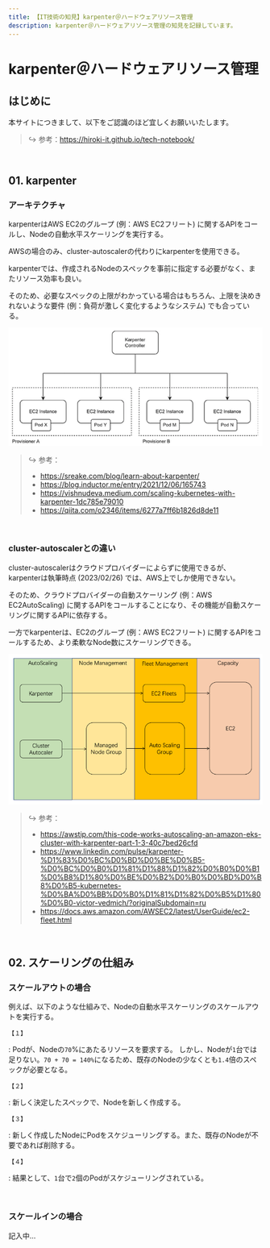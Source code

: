 ```yaml
---
title: 【IT技術の知見】karpenter＠ハードウェアリソース管理
description: karpenter＠ハードウェアリソース管理の知見を記録しています。
---
```


# karpenter＠ハードウェアリソース管理

## はじめに

本サイトにつきまして、以下をご認識のほど宜しくお願いいたします。

> ↪️ 参考：<https://hiroki-it.github.io/tech-notebook/>

<br>

## 01. karpenter

### アーキテクチャ

karpenterはAWS EC2のグループ (例：AWS EC2フリート) に関するAPIをコールし、Nodeの自動水平スケーリングを実行する。

AWSの場合のみ、cluster-autoscalerの代わりにkarpenterを使用できる。

karpenterでは、作成されるNodeのスペックを事前に指定する必要がなく、またリソース効率も良い。

そのため、必要なスペックの上限がわかっている場合はもちろん、上限を決めきれないような要件 (例：負荷が激しく変化するようなシステム) でも合っている。

![karpenter_architecture.png](https://raw.githubusercontent.com/hiroki-it/tech-notebook-images/master/images/karpenter_architecture.png)

> ↪️ 参考：
>
> - <https://sreake.com/blog/learn-about-karpenter/>
> - <https://blog.inductor.me/entry/2021/12/06/165743>
> - https://vishnudeva.medium.com/scaling-kubernetes-with-karpenter-1dc785e79010
> - https://qiita.com/o2346/items/6277a7ff6b1826d8de11

<br>

### cluster-autoscalerとの違い

cluster-autoscalerはクラウドプロバイダーによらずに使用できるが、karpenterは執筆時点 (2023/02/26) では、AWS上でしか使用できない。

そのため、クラウドプロバイダーの自動スケーリング (例：AWS EC2AutoScaling) に関するAPIをコールすることになり、その機能が自動スケーリングに関するAPIに依存する。

一方でkarpenterは、EC2のグループ (例：AWS EC2フリート) に関するAPIをコールするため、より柔軟なNode数にスケーリングできる。

![karpenter_vs_cluster-autoscaler.png](https://raw.githubusercontent.com/hiroki-it/tech-notebook-images/master/images/karpenter_vs_cluster-autoscaler.png)

> ↪️ 参考：
>
> - https://awstip.com/this-code-works-autoscaling-an-amazon-eks-cluster-with-karpenter-part-1-3-40c7bed26cfd
> - https://www.linkedin.com/pulse/karpenter-%D1%83%D0%BC%D0%BD%D0%BE%D0%B5-%D0%BC%D0%B0%D1%81%D1%88%D1%82%D0%B0%D0%B1%D0%B8%D1%80%D0%BE%D0%B2%D0%B0%D0%BD%D0%B8%D0%B5-kubernetes-%D0%BA%D0%BB%D0%B0%D1%81%D1%82%D0%B5%D1%80%D0%B0-victor-vedmich/?originalSubdomain=ru
> - https://docs.aws.amazon.com/AWSEC2/latest/UserGuide/ec2-fleet.html

<br>

## 02. スケーリングの仕組み

### スケールアウトの場合

例えば、以下のような仕組みで、Nodeの自動水平スケーリングのスケールアウトを実行する。

`【１】`

: Podが、Nodeの`70`%にあたるリソースを要求する。 しかし、Nodeが`1`台では足りない。`70 + 70 = 140%`になるため、既存のNodeの少なくとも`1.4`倍のスペックが必要となる。

`【２】`

: 新しく決定したスペックで、Nodeを新しく作成する。

`【３】`

: 新しく作成したNodeにPodをスケジューリングする。また、既存のNodeが不要であれば削除する。

`【４】`

: 結果として、`1`台で`2`個のPodがスケジューリングされている。

<br>

### スケールインの場合

記入中...

<br>
